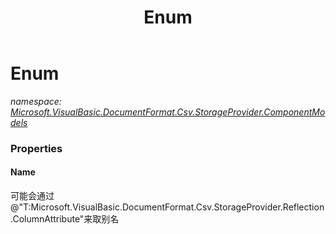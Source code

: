 ﻿---
title: Enum
---

# Enum
_namespace: [Microsoft.VisualBasic.DocumentFormat.Csv.StorageProvider.ComponentModels](N-Microsoft.VisualBasic.DocumentFormat.Csv.StorageProvider.ComponentModels.html)_






### Properties

#### Name
可能会通过@"T:Microsoft.VisualBasic.DocumentFormat.Csv.StorageProvider.Reflection.ColumnAttribute"来取别名
